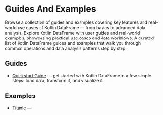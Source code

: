 # Guides And Examples

<web-summary>
Browse a collection of guides and examples covering key features and real-world use cases of Kotlin DataFrame — from basics to advanced data analysis.
</web-summary>

<card-summary>
Explore Kotlin DataFrame with user guides and real-world examples, 
showcasing practical use cases and data workflows.
</card-summary>

<link-summary>
A curated list of Kotlin DataFrame guides and examples that walk you through common operations and data analysis patterns step by step.
</link-summary>


## Guides

* [Quickstart Guide](quickstart.md) — get started with Kotlin DataFrame in a few simple steps: 
load data, transform it, and visualize it.

<!--- TODO: add more guides. --->

## Examples

* [Titanic](titanic.md) —  
